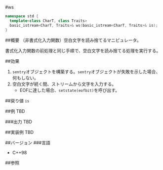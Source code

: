 #ws
```cpp
namespace std {
  template<class CharT, class Traits>
  basic_istream<CharT, Traits>& ws(basic_istream<CharT, Traits>& is);
}
```

##概要
（非書式化入力関数）空白文字を読み捨てるマニピュレータ。

書式化入力関数の前処理と同じ手順で、空白文字を読み捨てる処理を実行する。

##効果
1. `sentry`オブジェクトを構築する。`sentry`オブジェクトが失敗を示した場合、何もしない。
1. 空白文字が続く間、ストリームから文字を入力する。
    - EOFに達した場合、`setstate(eofbit)`を呼び出す。

##戻り値
`is`

##例
TBD

###出力
TBD

##実装例
TBD

##バージョン
###言語
- C++98

##参照

